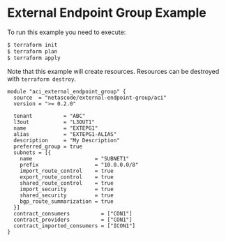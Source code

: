 <!-- BEGIN_TF_DOCS -->
# External Endpoint Group Example

To run this example you need to execute:

```bash
$ terraform init
$ terraform plan
$ terraform apply
```

Note that this example will create resources. Resources can be destroyed with `terraform destroy`.

```hcl
module "aci_external_endpoint_group" {
  source  = "netascode/external-endpoint-group/aci"
  version = ">= 0.2.0"

  tenant          = "ABC"
  l3out           = "L3OUT1"
  name            = "EXTEPG1"
  alias           = "EXTEPG1-ALIAS"
  description     = "My Description"
  preferred_group = true
  subnets = [{
    name                    = "SUBNET1"
    prefix                  = "10.0.0.0/8"
    import_route_control    = true
    export_route_control    = true
    shared_route_control    = true
    import_security         = true
    shared_security         = true
    bgp_route_summarization = true
  }]
  contract_consumers          = ["CON1"]
  contract_providers          = ["CON1"]
  contract_imported_consumers = ["ICON1"]
}
```
<!-- END_TF_DOCS -->